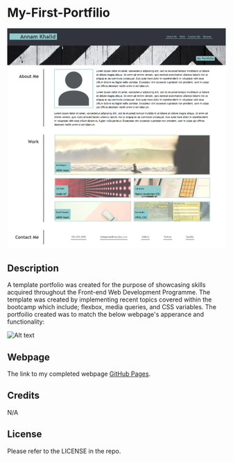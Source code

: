 # My-First-Portfilio
![Alt text](images/portfolio_webpage_screenshot.png)
## Description

A template portfolio was created for the purpose of showcasing skills acquired throughout the Front-end Web Development Programme. The template was created by implementing recent topics covered within the bootcamp which include; flexbox, media queries, and CSS variables. The portfoilio created was to match the below webpage's apperance and functionality:

![Alt text](images/01-css-challenge-demo.gif)

## Webpage

The link to my completed webpage [GitHub Pages]().


## Credits

N/A

## License

Please refer to the LICENSE in the repo.
